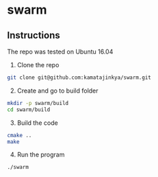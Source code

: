 # swarm
## Instructions

The repo was tested on Ubuntu 16.04

1. Clone the repo
```bash
git clone git@github.com:kamatajinkya/swarm.git
```
2. Create and go to build folder
```bash
mkdir -p swarm/build
cd swarm/build
```
3. Build the code
```bash
cmake ..
make
```
4. Run the program
```bash
./swarm
```
